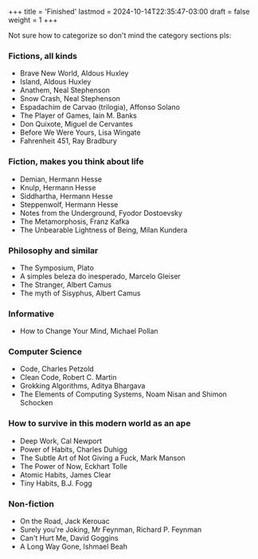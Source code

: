 +++
title = 'Finished'
lastmod = 2024-10-14T22:35:47-03:00
draft = false
weight = 1
+++

Not sure how to categorize so don't mind the category sections pls:

### Fictions, all kinds

- Brave New World, Aldous Huxley
- Island, Aldous Huxley
- Anathem, Neal Stephenson
- Snow Crash, Neal Stephenson
- Espadachim de Carvao (trilogia), Affonso Solano
- The Player of Games, Iain M. Banks
- Don Quixote, Miguel de Cervantes
- Before We Were Yours, Lisa Wingate
- Fahrenheit 451, Ray Bradbury

### Fiction, makes you think about life

- Demian, Hermann Hesse
- Knulp, Hermann Hesse
- Siddhartha, Hermann Hesse
- Steppenwolf, Hermann Hesse
- Notes from the Underground, Fyodor Dostoevsky
- The Metamorphosis, Franz Kafka
- The Unbearable Lightness of Being, Milan Kundera

### Philosophy and similar

- The Symposium, Plato
- A simples beleza do inesperado, Marcelo Gleiser
- The Stranger, Albert Camus
- The myth of Sisyphus, Albert Camus

### Informative

- How to Change Your Mind, Michael Pollan

### Computer Science

- Code, Charles Petzold
- Clean Code, Robert C. Martin
- Grokking Algorithms, Aditya Bhargava
- The Elements of Computing Systems, Noam Nisan and Shimon Schocken

### How to survive in this modern world as an ape

- Deep Work, Cal Newport
- Power of Habits, Charles Duhigg
- The Subtle Art of Not Giving a Fuck, Mark Manson
- The Power of Now, Eckhart Tolle
- Atomic Habits, James Clear
- Tiny Habits, B.J. Fogg

### Non-fiction

- On the Road, Jack Kerouac
- Surely you're Joking, Mr Feynman, Richard P. Feynman
- Can't Hurt Me, David Goggins
- A Long Way Gone, Ishmael Beah
